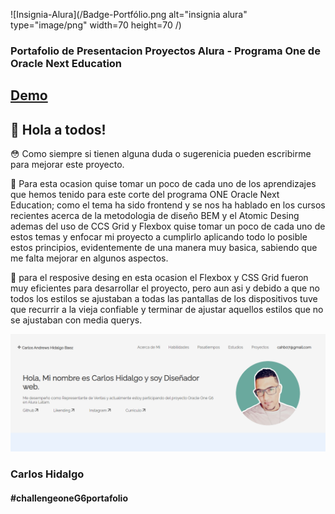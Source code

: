 ![Insignia-Alura](/Badge-Portfólio.png alt="insignia alura" type="image/png" width=70 height=70 /) 

### Portafolio de Presentacion Proyectos Alura - Programa One de Oracle Next Education

## [Demo]()

## :wave: Hola a todos!

:flushed: Como siempre si tienen alguna duda o sugerenicia pueden escribirme para mejorar este proyecto.


:small_blue_diamond: Para esta ocasion quise tomar un poco de cada uno de los aprendizajes que hemos tenido para este corte del programa ONE Oracle Next Education; como el tema ha sido frontend y se nos ha hablado en los cursos recientes acerca de la metodologia de diseño BEM y el Atomic Desing ademas del uso de CCS Grid y Flexbox quise tomar un poco de cada uno de estos temas y enfocar mi proyecto a cumplirlo aplicando todo lo posible estos principios, evidentemente de una manera muy basica, sabiendo que me falta mejorar en algunos aspectos.

:small_blue_diamond: para el resposive desing en esta ocasion el Flexbox y CSS Grid fueron muy eficientes para desarrollar el proyecto, pero aun asi y debido a  que no todos los estilos se ajustaban a todas las pantallas de los dispositivos tuve que recurrir a la vieja confiable y terminar de ajustar aquellos estilos que no se ajustaban con media querys.

![Pantallazo Portafolio](/test.png)

### Carlos Hidalgo
#### #challengeoneG6portafolio

